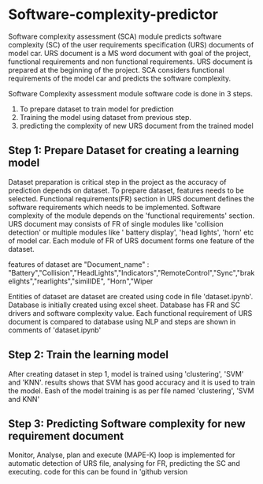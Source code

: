 # Software-complexity-predictor

Software complexity assessment (SCA) module predicts software complexity (SC) of the user requirements specification (URS) documents of model car. URS document is a MS word document with goal of the project, functional requirements and non functional requirements. URS document is prepared at the beginning of the project. SCA considers functional requirements of the model car and predicts the software complexity.

Software Complexity assessment module software code is done in 3 steps.
  1. To prepare dataset to train model for prediction
  2. Training the model using dataset from previous step.
  3. predicting the complexity of new URS document from the trained model

## Step 1: Prepare Dataset for creating a learning model

Dataset preparation is critical step in the project as the accuracy of prediction depends on dataset. To prepare dataset, features needs to be selected. Functional requirements(FR) section in URS document defines the software requirements which needs to be implemented. Software complexity of the module depends on the 'functional requirements' section. URS document may consists of FR of single modules like 'collision detection' or multiple modules like ' battery display', 'head lights', 'horn' etc of model car. Each module of FR of URS document forms one feature of the dataset.

features of dataset are "Document_name" : "Battery","Collision","HeadLights","Indicators","RemoteControl","Sync","brakelights","rearlights","similIDE", "Horn","Wiper

Entities of dataset are dataset are created using code in file 'dataset.ipynb'. Database is initially created using excel sheet. Database has FR and SC drivers and software complexity value. Each functional requirement of URS document is compared to database using NLP and steps are shown in comments of 'dataset.ipynb'


## Step 2: Train the learning model

After creating dataset in step 1, model is trained using 'clustering', 'SVM' and 'KNN'. results shows that SVM has good accuracy and it is used to train the model. Eash of the model training is as per file named 'clustering', 'SVM and KNN'

## Step 3: Predicting Software complexity for new requirement document

Monitor, Analyse, plan and execute (MAPE-K) loop is implemented for automatic detection of URS file, analysing for FR, predicting the SC and executing. code for this can be found in 'github version
